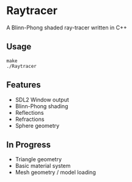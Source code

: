 # Raytracer

A Blinn-Phong shaded ray-tracer written in C++

## Usage

`make`  
`./Raytracer`

## Features

- SDL2 Window output
- Blinn-Phong shading
- Reflections
- Refractions
- Sphere geometry

## In Progress

- Triangle geometry
- Basic material system
- Mesh geometry / model loading
